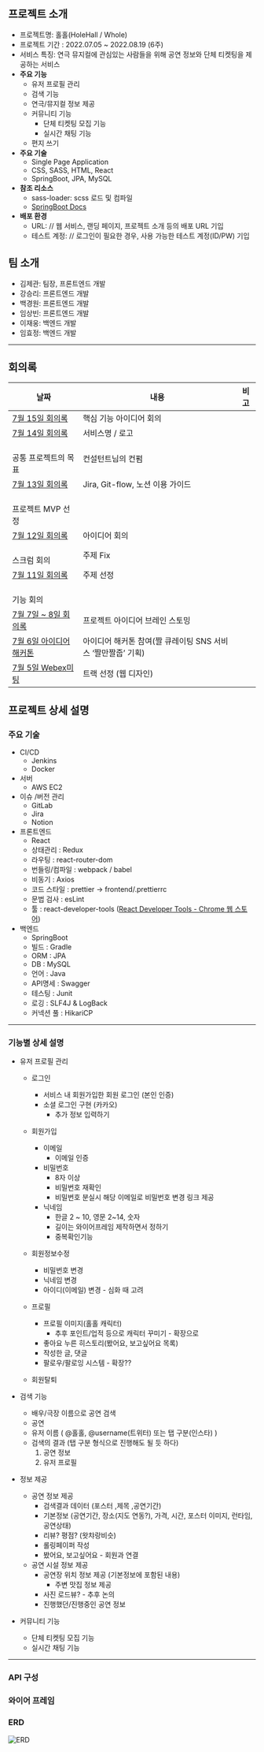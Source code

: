 ## 프로젝트 소개

- 프로젝트명: 홀홀(HoleHall / Whole)
- 프로젝트 기간 : 2022.07.05 ~ 2022.08.19 (6주)
- 서비스 특징: 연극 뮤지컬에 관심있는 사람들을 위해 공연 정보와 단체 티켓팅을 제공하는 서비스
- **주요 기능**
  - 유저 프로필 관리
  - 검색 기능
  - 연극/뮤지컬 정보 제공
  - 커뮤니티 기능
    - 단체 티켓팅 모집 기능
    - 실시간 채팅 기능
  - 편지 쓰기
- **주요 기술**
  - Single Page Application
  - CSS, SASS, HTML, React
  - SpringBoot, JPA, MySQL
- **참조 리소스**
  - sass-loader: scss 로드 및 컴파일
  - [SpringBoot Docs](https://docs.spring.io/spring-boot/docs/current/reference/htmlsingle/)
- **배포 환경**
  - URL: // 웹 서비스, 랜딩 페이지, 프로젝트 소개 등의 배포 URL 기입
  - 테스트 계정: // 로그인이 필요한 경우, 사용 가능한 테스트 계정(ID/PW) 기입

## 팀 소개

- 김제관: 팀장, 프론트엔드 개발
- 강승리: 프론트엔드 개발
- 백경원: 프론트엔드 개발
- 임상빈: 프론트엔드 개발
- 이재웅: 백엔드 개발
- 임효정: 백엔드 개발

---

## 회의록

| 날짜                                                                                          | 내용                                         | 비고        |
| ------------------------------------------------------------------------------------------- | ------------------------------------------ | --------- |
| [7월 15일 회의록](https://stingy-vacation-63b.notion.site/7-15-33479317a17b4677befbd874e7cba011) | 핵심 기능 아이디어 회의                              |           |
| [7월 14일 회의록](https://stingy-vacation-63b.notion.site/7-14-0c5dada88e4e4743b626fae152d86439) | 서비스명 / 로고
<br/>공통 프로젝트의 목표                 | 컨설턴트님의 컨펌 |
| [7월 13일 회의록](https://www.notion.so/7-13-929d9c24d6be4fd8ae1b0e37802888ce)                   | Jira, Git-flow, 노션 이용 가이드
<br/>프로젝트 MVP 선정 |           |
| [7월 12일 회의록](https://www.notion.so/7-12-5ed855e2870b40fe8bff7ede478b1769)                   | 아이디어 회의
<br/>스크럼 회의                        | 주제 Fix    |
| [7월 11일 회의록](https://www.notion.so/7-11-b376d36646044c46a7d95849236b4057)                   | 주제 선정
<br/>기능 회의                           |           |
| [7월 7일 ~ 8일 회의록](https://www.notion.so/7-7-8-e1fd4cbd94ad47b8ba68ab20dff90173)              | 프로젝트 아이디어 브레인 스토밍                          |           |
| [7월 6일 아이디어해커톤](https://www.notion.so/7-6-2d24eaab83b647c0a0eb46f5c61c584c)                 | 아이디어 해커톤 참여(짤 큐레이팅 SNS 서비스 ‘짤만짤줍’ 기획)      |           |
| [7월 5일 Webex미팅](https://www.notion.so/7-5-Webex-c7bfc6190a3949dc82de731ed07140f3)           | 트랙 선정 (웹 디자인)                              |           |



## 프로젝트 상세 설명

### 주요 기술

- CI/CD
  - Jenkins
  - Docker
- 서버
  - AWS EC2
- 이슈 /버전 관리
  - GitLab
  - Jira
  - Notion
- 프론트엔드
  - React
  - 상태관리 : Redux
  - 라우팅 : react-router-dom
  - 번들링/컴파일 : webpack / babel
  - 비동기 : Axios
  - 코드 스타일 : prettier → frontend/.prettierrc
  - 문법 검사 : esLint
  - 툴 : react-developer-tools ([](https://chrome.google.com/webstore/detail/react-developer-tools/fmkadmapgofadopljbjfkapdkoienihi)[React Developer Tools - Chrome 웹 스토어](https://chrome.google.com/webstore/detail/react-developer-tools/fmkadmapgofadopljbjfkapdkoienihi))
- 백엔드
  - SpringBoot
  - 빌드 : Gradle
  - ORM : JPA
  - DB : MySQL
  - 언어 : Java
  - API명세 : Swagger
  - 테스팅 : Junit
  - 로깅 : SLF4J & LogBack
  - 커넥션 풀 : HikariCP

---

### 기능별 상세 설명

- 유저 프로필 관리
  
  - 로그인
    
    - 서비스 내 회원가입한 회원 로그인 (본인 인증)
    - 소셜 로그인 구현 (카카오)
      - 추가 정보 입력하기
  
  - 회원가입
    
    - 이메일
      - 이메일 인증
    - 비밀번호
      - 8자 이상
      - 비밀번호 재확인
      - 비밀번호 분실시 해당 이메일로 비밀번호 변경 링크 제공
    - 닉네임
      - 한글 2 ~ 10, 영문 2~14, 숫자
      - 길이는 와이어프레임 제작하면서 정하기
      - 중복확인기능
  
  - 회원정보수정
    
    - 비밀번호 변경
    - 닉네임 변경
    - 아이디(이메일) 변경 - 심화 때 고려
  
  - 프로필
    
    - 프로필 이미지(홀홀 캐릭터)
      - 추후 포인트/업적 등으로 캐릭터 꾸미기 - 확장으로
    - 좋아요 누른 히스토리(봤어요, 보고싶어요 목록)
    - 작성한 글, 댓글
    - 팔로우/팔로잉 시스템 - 확장??
  
  - 회원탈퇴

- 검색 기능
  
  - 배우/극장 이름으로 공연 검색
  - 공연
  - 유저 이름 ( @홀홀, @username(트위터) 또는 탭 구분(인스타) )
  - 검색의 결과 (탭 구분 형식으로 진행해도 될 듯 하다)
    1. 공연 정보
    2. 유저 프로필

- 정보 제공
  
  - 공연 정보 제공
    - 검색결과 데이터 (포스터 ,제목 ,공연기간)
    - 기본정보 (공연기간, 장소(지도 연동?), 가격, 시간, 포스터 이미지, 런타임, 공연상태)
    - 리뷰? 평점? (왓챠랑비슷)
    - 롤링페이퍼 작성
    - 봤어요, 보고싶어요 - 회원과 연결
  - 공연 시설 정보 제공
    - 공연장 위치 정보 제공 (기본정보에 포함된 내용)
      - 주변 맛집 정보 제공
    - 사진 로드뷰? - 추후 논의
    - 진행했던/진행중인 공연 정보

- 커뮤니티 기능
  
  - 단체 티켓팅 모집 기능
  - 실시간 채팅 기능

---

### API 구성

### 와이어 프레임

### ERD
![ERD](https://s3.us-west-2.amazonaws.com/secure.notion-static.com/706311e5-855d-4987-8197-7661e3e531d7/%ED%99%80%ED%99%80.png?X-Amz-Algorithm=AWS4-HMAC-SHA256&X-Amz-Content-Sha256=UNSIGNED-PAYLOAD&X-Amz-Credential=AKIAT73L2G45EIPT3X45%2F20220719%2Fus-west-2%2Fs3%2Faws4_request&X-Amz-Date=20220719T083735Z&X-Amz-Expires=86400&X-Amz-Signature=802e0480a3f6cbc985de44c15ce5bf8242fc8791b7b0edd70bd7e25846496c21&X-Amz-SignedHeaders=host&response-content-disposition=filename%20%3D%22%25ED%2599%2580%25ED%2599%2580.png%22&x-id=GetObject)
